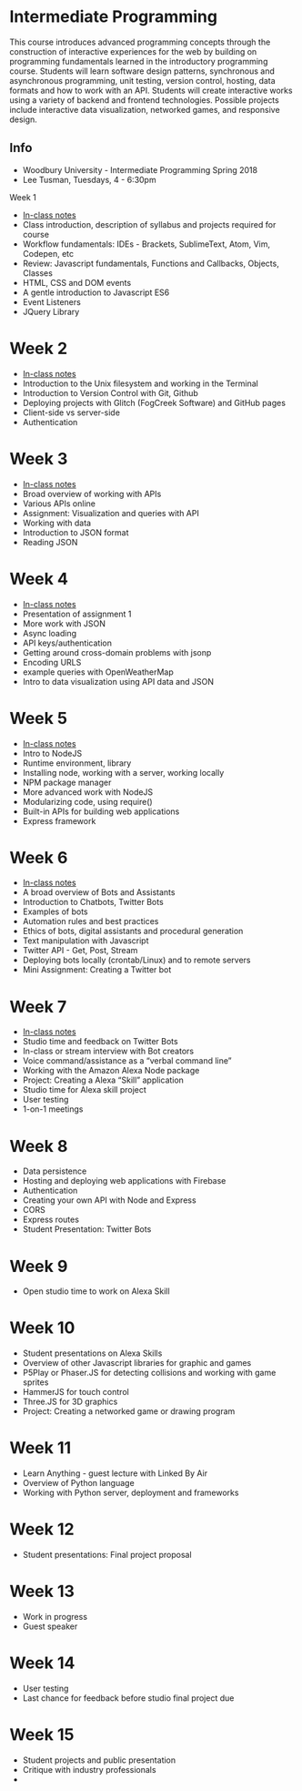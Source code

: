 # Intermediate Programming

This course introduces advanced programming concepts through the construction of interactive experiences for the web by building on programming fundamentals learned in the introductory programming course. Students will learn software design patterns, synchronous and asynchronous programming, unit testing, version control, hosting, data formats and how to work with an API. Students will create interactive works using a variety of backend and frontend technologies. Possible projects include interactive data visualization, networked games, and responsive design.

## Info
- Woodbury University - Intermediate Programming Spring 2018
- Lee Tusman, Tuesdays, 4 - 6:30pm  

Week 1
* [In-class notes](classes/week1.md)
* Class introduction, description of syllabus and projects required for course
* Workflow fundamentals: IDEs - Brackets, SublimeText, Atom, Vim, Codepen, etc
* Review: Javascript fundamentals, Functions and Callbacks, Objects, Classes
* HTML, CSS and DOM events
* A gentle introduction to Javascript ES6
* Event Listeners
* JQuery Library

# Week 2
* [In-class notes](classes/week2.md)
* Introduction to the Unix filesystem and working in the Terminal
* Introduction to Version Control with Git, Github
* Deploying projects with Glitch (FogCreek Software) and GitHub pages
* Client-side vs server-side
* Authentication

# Week 3
* [In-class notes](classes/week3.md)
* Broad overview of working with APIs
* Various APIs online
* Assignment: Visualization and queries with API
* Working with data
* Introduction to JSON format
* Reading JSON

# Week 4
* [In-class notes](classes/week4.md)
* Presentation of assignment 1
* More work with JSON
* Async loading
* API keys/authentication
* Getting around cross-domain problems with jsonp
* Encoding URLS
* example queries with OpenWeatherMap
* Intro to data visualization using API data and JSON

# Week 5
* [In-class notes](classes/week5.md)
* Intro to NodeJS
* Runtime environment, library
* Installing node, working with a server, working locally
* NPM package manager
* More advanced work with NodeJS
* Modularizing code, using require()
* Built-in APIs for building web applications
* Express framework

# Week 6
* [In-class notes](classes/week6.md)
* A broad overview of Bots and Assistants
* Introduction to Chatbots, Twitter Bots
* Examples of bots
* Automation rules and best practices
* Ethics of bots, digital assistants and procedural generation
* Text manipulation with Javascript
* Twitter API - Get, Post, Stream
* Deploying bots locally (crontab/Linux) and to remote servers
* Mini Assignment: Creating a Twitter bot

# Week 7
* [In-class notes](classes/week7.md)
* Studio time and feedback on Twitter Bots
* In-class or stream interview with Bot creators
* Voice command/assistance as a “verbal command line”
* Working with the Amazon Alexa Node package
* Project: Creating a Alexa “Skill” application
* Studio time for Alexa skill project
* User testing
* 1-on-1 meetings

# Week 8
* Data persistence
* Hosting and deploying web applications with Firebase
* Authentication
* Creating your own API with Node and Express
* CORS
* Express routes
* Student Presentation: Twitter Bots

# Week 9
* Open studio time to work on Alexa Skill

# Week 10
* Student presentations on Alexa Skills
* Overview of other Javascript libraries for graphic and games
* P5Play or Phaser.JS for detecting collisions and working with game sprites
* HammerJS for touch control
* Three.JS for 3D graphics
* Project: Creating a networked game or drawing program

# Week 11
* Learn Anything - guest lecture with Linked By Air
* Overview of Python language
* Working with Python server, deployment and frameworks

# Week 12
* Student presentations: Final project proposal

# Week 13
* Work in progress
* Guest speaker

# Week 14
* User testing
* Last chance for feedback before studio final project due

# Week 15
* Student projects and public presentation
* Critique with industry professionals
*

